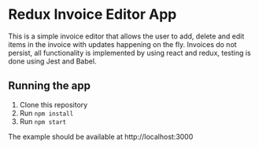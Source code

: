 # Redux Invoice Editor App

This is a simple invoice editor that allows the user to add, delete and edit items in the invoice with updates happening on the fly. Invoices do not persist, all functionality is implemented by using react and redux, testing is done using Jest and Babel.

## Running the app

1. Clone this repository
2. Run `npm install`
3. Run `npm start`

The example should be available at http://localhost:3000